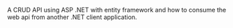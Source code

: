 A CRUD API using ASP .NET with entity framework and how to consume the web api from another .NET client application.
